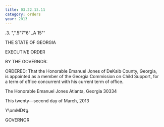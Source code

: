 ```yaml
---
title: 03.22.13.11
category: orders
year: 2013
---
```

   

.3. ",".5"7"6' _A 15"‘

THE STATE OF GEORGIA

EXECUTIVE ORDER

BY THE GOVERNOR:

ORDERED: That the Honorable Emanuel Jones of DeKalb County, Georgia, is
appointed as a member of the Georgia Commission on Child
Support, for a term of office concurrent with his current term of
office.

The Honorable Emanuel Jones
Atlanta, Georgia 30334

This twenty—second day of March, 2013

Y\omMD¢g.

GOVERNOR

